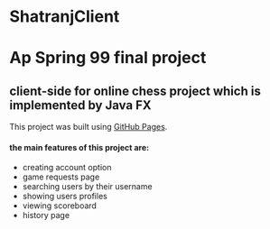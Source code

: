 # ShatranjClient
# Ap Spring 99 final project
## client-side for online chess project which is implemented by Java FX
This project was built using [GitHub Pages](https://mohammadreza-mz.github.io/ShatranjClient/).


#### the main features of this project are:
- creating account option
- game requests page
- searching users by their username
- showing users profiles
- viewing scoreboard
- history page
